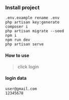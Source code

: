 ### Install project

```
.env.example rename .env
php artisan key:generate 
composer i
php artisan migrate --seed 
npm i
npm run dev
php artisan serve
```           

#### How to use

> click login

#### login data

```
user@gmail.com
12345678
```
